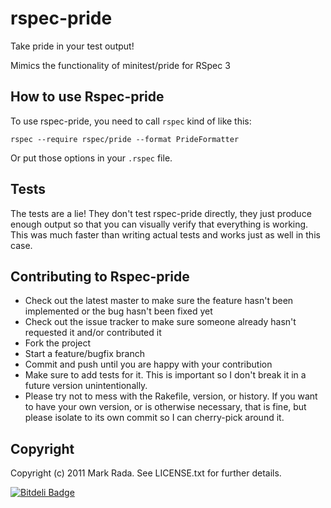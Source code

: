 # rspec-pride

Take pride in your test output!

Mimics the functionality of minitest/pride for RSpec 3

## How to use Rspec-pride

To use rspec-pride, you need to call `rspec` kind of like this:

    rspec --require rspec/pride --format PrideFormatter

Or put those options in your `.rspec` file.

## Tests

The tests are a lie! They don't test rspec-pride directly, they just
produce enough output so that you can visually verify that everything
is working. This was much faster than writing actual tests and works
just as well in this case.

## Contributing to Rspec-pride

* Check out the latest master to make sure the feature hasn't been implemented or the bug hasn't been fixed yet
* Check out the issue tracker to make sure someone already hasn't requested it and/or contributed it
* Fork the project
* Start a feature/bugfix branch
* Commit and push until you are happy with your contribution
* Make sure to add tests for it. This is important so I don't break it in a future version unintentionally.
* Please try not to mess with the Rakefile, version, or history. If you want to have your own version, or is otherwise necessary, that is fine, but please isolate to its own commit so I can cherry-pick around it.

## Copyright

Copyright (c) 2011 Mark Rada. See LICENSE.txt for further details.


[![Bitdeli Badge](https://d2weczhvl823v0.cloudfront.net/ferrous26/rspec-pride/trend.png)](https://bitdeli.com/free "Bitdeli Badge")

